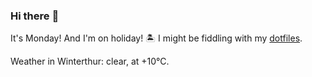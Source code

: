 ### Hi there :wave:

It's Monday! And I'm on holiday! :desert_island: I might be fiddling with my [dotfiles](https://github.com/bewuethr/dotfiles).

Weather in Winterthur: clear, at +10°C.

